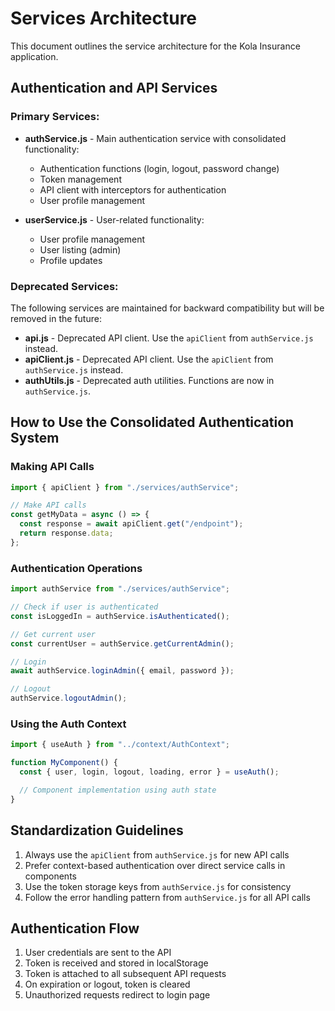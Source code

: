 # Services Architecture

This document outlines the service architecture for the Kola Insurance application.

## Authentication and API Services

### Primary Services:

- **authService.js** - Main authentication service with consolidated functionality:

  - Authentication functions (login, logout, password change)
  - Token management
  - API client with interceptors for authentication
  - User profile management

- **userService.js** - User-related functionality:
  - User profile management
  - User listing (admin)
  - Profile updates

### Deprecated Services:

The following services are maintained for backward compatibility but will be removed in the future:

- **api.js** - Deprecated API client. Use the `apiClient` from `authService.js` instead.
- **apiClient.js** - Deprecated API client. Use the `apiClient` from `authService.js` instead.
- **authUtils.js** - Deprecated auth utilities. Functions are now in `authService.js`.

## How to Use the Consolidated Authentication System

### Making API Calls

```javascript
import { apiClient } from "./services/authService";

// Make API calls
const getMyData = async () => {
  const response = await apiClient.get("/endpoint");
  return response.data;
};
```

### Authentication Operations

```javascript
import authService from "./services/authService";

// Check if user is authenticated
const isLoggedIn = authService.isAuthenticated();

// Get current user
const currentUser = authService.getCurrentAdmin();

// Login
await authService.loginAdmin({ email, password });

// Logout
authService.logoutAdmin();
```

### Using the Auth Context

```javascript
import { useAuth } from "../context/AuthContext";

function MyComponent() {
  const { user, login, logout, loading, error } = useAuth();

  // Component implementation using auth state
}
```

## Standardization Guidelines

1. Always use the `apiClient` from `authService.js` for new API calls
2. Prefer context-based authentication over direct service calls in components
3. Use the token storage keys from `authService.js` for consistency
4. Follow the error handling pattern from `authService.js` for all API calls

## Authentication Flow

1. User credentials are sent to the API
2. Token is received and stored in localStorage
3. Token is attached to all subsequent API requests
4. On expiration or logout, token is cleared
5. Unauthorized requests redirect to login page
